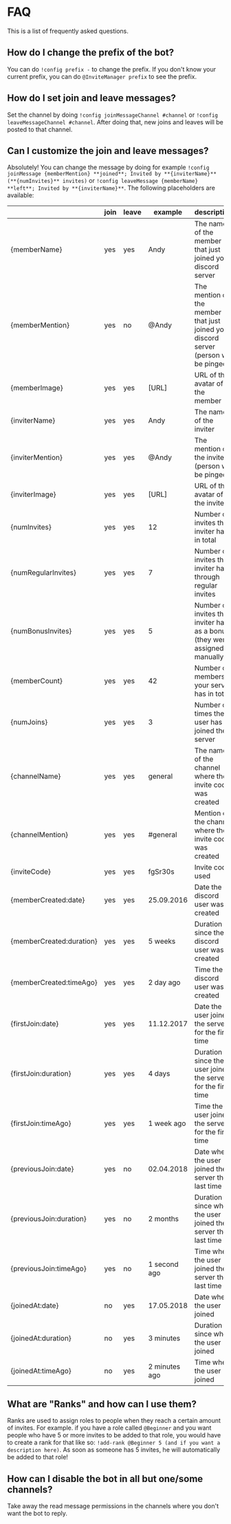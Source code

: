 # FAQ

This is a list of frequently asked questions.

## How do I change the prefix of the bot?

You can do `!config prefix -` to change the prefix. If you don't know your current prefix, you can do `@InviteManager prefix` to see the prefix.

## How do I set join and leave messages?

Set the channel by doing `!config joinMessageChannel #channel` or `!config leaveMessageChannel #channel`. After doing that, new joins and leaves will be posted to that channel.

## Can I customize the join and leave messages?

Absolutely! You can change the message by doing for example
`!config joinMessage {memberMention} **joined**; Invited by **{inviterName}** (**{numInvites}** invites)` or `!config leaveMessage {memberName} **left**; Invited by **{inviterName}**`.
The following placeholders are available:

|                          | join | leave | example   | description                                                                             |
|--------------------------|------|-------|-----------|-----------------------------------------------------------------------------------------|
| {memberName}    				 | yes  | yes   | Andy      | The name of the member that just joined your discord server                             |
| {memberMention} 				 | yes  | no    | @Andy     | The mention of the member that just joined your discord server (person will be pinged). |
| {memberImage}   				 | yes  | yes   | [URL]     | URL of the avatar of the member                                                         |
| {inviterName}    				 | yes  | yes   | Andy      | The name of the inviter                                                                 |
| {inviterMention} 				 | yes  | yes   | @Andy     | The mention of the inviter (person will be pinged)                                      |
| {inviterImage}  				 | yes  | yes   | [URL]     | URL of the avatar of the inviter                                                        |
| {numInvites}    				 | yes  | yes   | 12        | Number of invites the inviter has in total                                              |
| {numRegularInvites}      | yes  | yes   | 7         | Number of invites the inviter has through regular invites                               |
| {numBonusInvites}  		   | yes  | yes   | 5         | Number of invites the inviter has as a bonus (they were assigned manually)              |
| {memberCount}  				   | yes  | yes   | 42        | Number of members your server has in total                                              |
| {numJoins}   						 | yes  | yes   | 3         | Number of times the user has joined the server                                          |
| {channelName}   				 | yes  | yes   | general       | The name of the channel where the invite code was created                           |
| {channelMention}         | yes  | yes   | #general      | Mention of the channel where the invite code was created                            |
| {inviteCode}             | yes  | yes   | fgSr30s       | Invite code used                                                                    |
| {memberCreated:date}     | yes  | yes   | 25.09.2016    | Date the discord user was created                                                   |
| {memberCreated:duration} | yes  | yes   | 5 weeks       | Duration since the discord user was created                                         |
| {memberCreated:timeAgo}  | yes  | yes   | 2 day ago     | Time the discord user was created                                                   |
| {firstJoin:date}    		 | yes  | yes   | 11.12.2017    | Date the user joined the server for the first time                                  |
| {firstJoin:duration}     | yes  | yes   | 4 days        | Duration since the user joined the server for the first time                        |
| {firstJoin:timeAgo}  	   | yes  | yes   | 1 week ago    | Time the user joined the server for the first time                                  |
| {previousJoin:date}  	   | yes  | no    | 02.04.2018    | Date when the user joined the server the last time                                  |
| {previousJoin:duration}  | yes  | no    | 2 months      | Duration since when the user joined the server the last time                        |
| {previousJoin:timeAgo}   | yes  | no    | 1 second ago  | Time when the user joined the server the last time                                  |
| {joinedAt:date}   			 | no   | yes   | 17.05.2018    | Date when the user joined                                                           |
| {joinedAt:duration}  	   | no   | yes   | 3 minutes     | Duration since when the user joined                                                 |
| {joinedAt:timeAgo}    	 | no   | yes   | 2 minutes ago | Time when the user joined                                                           |

## What are "Ranks" and how can I use them?

Ranks are used to assign roles to people when they reach a certain amount of invites. For example. if you have a role called `@Beginner` and you want people who have 5 or more invites to be added to that role, you would have to create a rank for that like so: `!add-rank @Beginner 5 (and if you want a description here)`. As soon as someone has 5 invites, he will automatically be added to that role!

## How can I disable the bot in all but one/some channels?

Take away the read message permissions in the channels where you don't want the bot to reply.
